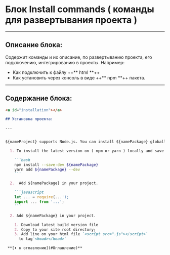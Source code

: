 # Блок Install commands ( команды для развертывания проекта )

---

## Описание блока:
Содержит команды и их описание, по развертыванию проекта, его подключению, интегрированию в проекты.
Например:
* Как подключить к файлу  ++** html **++
* Как установить через консоль в виде ++** npm **++ пакета.

---

## Содержание блока:

```markdown
<a id="installation"></a>

## Установка проекта:

---


${nameProject} supports Node.js. You can install ${namePackage} globally or in your project's node_modules folder.

  1. To install the latest version on ( npm or yarn ) locally and save it in your package's package.json file:

    ```bash
    npm install --save-dev ${namePackage}
    yarn add ${namePackage} --dev
    ```

  2.  Add ${namePackage} in your project.

    ```javascript
    let ... = require(...');
    import ... from '...';
    ```

  2. Add ${namePackage} in your project.

    1. Download latest build version file
    2. Copy to your site root directory;
    3. Add line on your html file `<script src=".js"></script>`
      to tag`<head></head>`

 **[⬆ к оглавлению](#Оглавление)**
```

